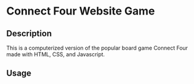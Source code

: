 # Connect Four Website Game

## Description

This is a computerized version of the popular board game Connect Four made with HTML, CSS, and Javascript.

## Usage
